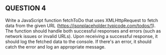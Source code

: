 ## QUESTION 4

Write a JavaScript function fetchToDo that uses XMLHttpRequest to fetch data from the given URL (https://jsonplaceholder.typicode.com/todos/1). The function should handle both successful responses and errors (such as network issues or invalid URLs). Upon receiving a successful response, it should log the fetched data to the console. If there's an error, it should catch the error and log an appropriate message.
